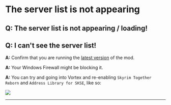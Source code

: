# The server list is not appearing

## Q: The server list is not appearing / loading!&#x20;

## Q: I can't see the server list!



**A:** Confirm that you are running the [latest version](https://www.nexusmods.com/skyrimspecialedition/mods/69993?tab=files) of the mod.

**A:** Your Windows Firewall might be blocking it.

**A:** You can try and going into Vortex and re-enabling `Skyrim Together Reborn` and `Address Library for SKSE`, like so:

![](https://shx.is/5BRsTNf\_N.gif)

****


